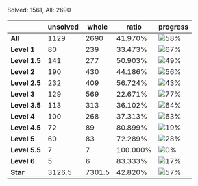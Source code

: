 Solved: 1561, All: 2690

| |unsolved|whole|ratio|progress|
|----|----|----|----|----|
|**All**| 1129 | 2690 | 41.970%| ![58%](https://progress-bar.dev/58?title=All) |
|**Level 1**| 80 | 239 | 33.473%| ![67%](https://progress-bar.dev/67?title=Level+1++)|
|**Level 1.5**| 141 | 277 | 50.903%| ![49%](https://progress-bar.dev/49?title=Level+1.5)|
|**Level 2**| 190 | 430 | 44.186%| ![56%](https://progress-bar.dev/56?title=Level+2++)|
|**Level 2.5**| 232 | 409 | 56.724%| ![43%](https://progress-bar.dev/43?title=Level+2.5)|
|**Level 3**| 129 | 569 | 22.671%| ![77%](https://progress-bar.dev/77?title=Level+3++)|
|**Level 3.5**| 113 | 313 | 36.102%| ![64%](https://progress-bar.dev/64?title=Level+3.5)|
|**Level 4**| 100 | 268 | 37.313%| ![63%](https://progress-bar.dev/63?title=Level+4++)|
|**Level 4.5**| 72 | 89 | 80.899%| ![19%](https://progress-bar.dev/19?title=Level+4.5)|
|**Level 5**| 60 | 83 | 72.289%| ![28%](https://progress-bar.dev/28?title=Level+5++)|
|**Level 5.5**| 7 | 7 | 100.000%| ![0%](https://progress-bar.dev/0?title=Level+5.5)|
|**Level 6**| 5 | 6 | 83.333%| ![17%](https://progress-bar.dev/17?title=Level+6++)|
|**Star**|3126.5 | 7301.5 |42.820%| ![57%](https://progress-bar.dev/57?title=Star) |
